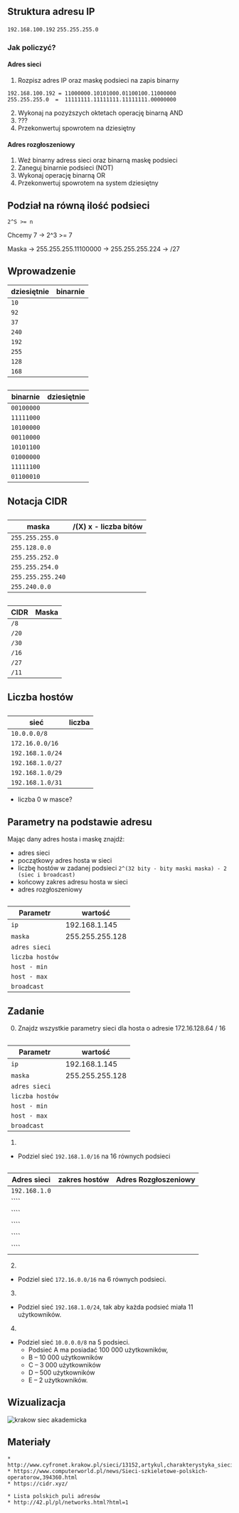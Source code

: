## Struktura adresu IP

```192.168.100.192```
```255.255.255.0```




### Jak policzyć?
#### Adres sieci

1. Rozpisz adres IP oraz maskę podsieci na zapis binarny  

```192.168.100.192 = 11000000.10101000.01100100.11000000```  
```255.255.255.0  =  11111111.11111111.11111111.00000000```

2. Wykonaj na pozyższych oktetach operację binarną AND
3. ???
4. Przekonwertuj spowrotem na dziesiętny

#### Adres rozgłoszeniowy

1. Weź binarny adress sieci oraz binarną maskę podsieci 
2. Zaneguj binarnie podsieci (NOT)
3. Wykonaj operację binarną OR
4. Przekonwertuj spowrotem na system dziesiętny


## Podział na równą ilość podsieci

```2^S >= n```

Chcemy 7 -> 2^3 >= 7

Maska -> 255.255.255.11100000 -> 255.255.255.224 -> /27


## Wprowadzenie

| dziesiętnie |  binarnie   | 
| ----------- | -----------  |
| ``10``  | | 
| ``92``  | | 
| ``37``  | | 
| ``240`` | | 
| ``192`` | | 
| ``255`` | | 
| ``128`` | | 
| ``168`` | | 

## 

| binarnie |  dziesiętnie   | 
| ----------- | -----------  |
| ``00100000``  |  | 
| ``11111000``  | | 
| ``10100000``  | | 
| ``00110000`` | | 
| ``10101100`` | | 
| ``01000000`` | | 
| ``11111100`` | | 
| ``01100010`` | | 
 
## Notacja CIDR
##  
| maska |  /(X) x - liczba bitów   | 
| ----------- | -----------  |
| ``255.255.255.0``   | | 
| ``255.128.0.0``     | | 
| ``255.255.252.0``   | | 
| ``255.255.254.0``   | | 
| ``255.255.255.240`` | | 
| ``255.240.0.0``     | | 
## 

| CIDR |  Maska   | 
| ----------- | -----------  |
| ``/8``    | | 
| ``/20``   | | 
| ``/30``   | | 
| ``/16``   | | 
| ``/27``   | | 
| ``/11``   | | 


## Liczba hostów
## 
| sieć |  liczba   | 
| ----------- | -----------  |
| ``10.0.0.0/8``    | | 
| ``172.16.0.0/16``   | | 
| ``192.168.1.0/24``   | | 
| ``192.168.1.0/27``   | | 
| ``192.168.1.0/29``   | | 
| ``192.168.1.0/31``   | | 

* liczba 0 w masce?


## Parametry na podstawie adresu

Mając dany adres hosta i maskę znajdź:
  * adres sieci
  * początkowy adres hosta w sieci
  * liczbę hostów w zadanej podsieci ```2^(32 bity - bity maski maska) - 2 (siec i broadcast)```
  * końcowy zakres adresu hosta w sieci
  * adres rozgłoszeniowy
##   ## 

| Parametr |  wartość   | 
| ----------- | -----------  |
| ``ip``    | 192.168.1.145| 
| ``maska``   | 255.255.255.128 | 
| ``adres sieci``   | |
| ``liczba hostów``   | |
| ``host - min``   | | 
| ``host - max``   | | 
| ``broadcast``   | | 
 
## Zadanie

0. Znajdz wszystkie parametry sieci dla hosta o adresie 172.16.128.64 / 16
##   
| Parametr |  wartość   | 
| ----------- | -----------  |
| ``ip``    | 192.168.1.145| 
| ``maska``   | 255.255.255.128 | 
| ``adres sieci``   | |
| ``liczba hostów``   | |
| ``host - min``   | | 
| ``host - max``   | | 
| ``broadcast``   | | 

1.
  * Podziel sieć ```192.168.1.0/16``` na 16 równych podsieci
##   
| Adres sieci |  zakres hostów   | Adres Rozgłoszeniowy |
| ----------- | -----------  | ----------- |
| ``192.168.1.0``    | | |
| ````   | | |
| ````   | | |
| ````   | | |
| ````   | | |
| ````   | | |

2. 
  * Podziel sieć ``172.16.0.0/16`` na 6 równych podsieci.

3. 
  * Podziel sieć ``192.168.1.0/24``, tak aby każda podsieć miała 11 użytkowników.

4. 
  * Podziel sieć ``10.0.0.0/8`` na 5 podsieci. 
    * Podsieć A ma posiadać 100 000 użytkowników,
    * B – 10 000 użytkowników
    * C – 3 000 użytkowników
    * D – 500 użytkowników
    * E – 2 użytkowników.
    
## Wizualizacja

![krakow siec akademicka](cracow-core.jpeg)


## Materiały

    * http://www.cyfronet.krakow.pl/sieci/13152,artykul,charakterystyka_sieci.html
    * https://www.computerworld.pl/news/Sieci-szkieletowe-polskich-operatorow,394360.html
    * https://cidr.xyz/

    * Lista polskich puli adresów
    * http://42.pl/pl/networks.html?html=1
